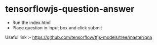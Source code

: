 # tensorflowjs-question-answer

- Run the index.html
- Place question in input box and click submit

Useful link :- https://github.com/tensorflow/tfjs-models/tree/master/qna
